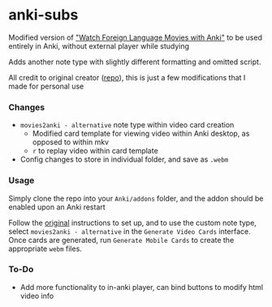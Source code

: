 # anki-subs

Modified version of ["Watch Foreign Language Movies with Anki"](https://ankiweb.net/shared/info/939347702) to be used entirely in Anki, without external player while studying

Adds another note type with slightly different formatting and omitted script.

All credit to original creator ([repo](https://github.com/kelciour/movies2anki)), this is just a few modifications that I made for personal use

### Changes

- `movies2anki - alternative` note type within video card creation
  - Modified card template for viewing video within Anki desktop, as opposed to within mkv
  - `r` to replay video within card template
- Config changes to store in individual folder, and save as `.webm`

### Usage

Simply clone the repo into your `Anki/addons` folder, and the addon should be enabled upon an Anki restart

Follow the [original](https://ankiweb.net/shared/info/939347702) instructions to set up, and to use the custom note type, select `movies2anki - alternative` in the `Generate Video Cards` interface. Once cards are generated, run `Generate Mobile Cards` to create the appropriate `webm` files.

### To-Do

- Add more functionality to in-anki player, can bind buttons to modify html video info